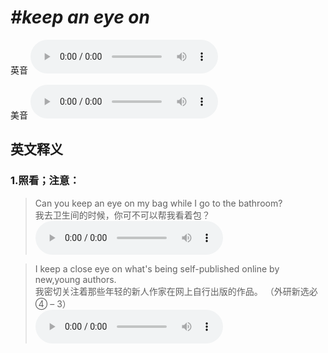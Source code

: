 # ***\#keep an eye on*** 
英音
<audio src="./media/keep an eye on1_AAC.aac" controls="controls"></audio>

美音
<audio src="./media/keep an eye on2_AAC.aac" controls="controls"></audio>



  

英文释义
---
### 1.**照看；注意：**  

 > Can you keep an eye on my bag while I go to the bathroom?  
 > 我去卫生间的时候，你可不可以帮我看着包？    
<audio src="./media/eye-7.aac" controls="controls"></audio>

 > I keep a close eye on what's being self-published online by new,young authors.  
 > 我密切关注着那些年轻的新人作家在网上自行出版的作品。  （外研新选必④ – 3）  
<audio src="./media/I keep a close eye on what's being self-published online by new,young authors2_AAC.aac" controls="controls"></audio>


